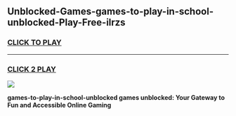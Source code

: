 
## Unblocked-Games-games-to-play-in-school-unblocked-Play-Free-ilrzs
<h3>
<a href="https://premium76.site?title=games-to-play-in-school-unblocked&ref=23A">CLICK TO PLAY</a></h3>
<hr>

<h3>
<a href="https://premium76.site?title=games-to-play-in-school-unblocked&ref=23A">CLICK 2 PLAY</a>
  
</h3>

<a href="https://premium76.site?title=games-to-play-in-school-unblocked&ref=23A"><img src="https://clearcache.store/games.png"></a>


**games-to-play-in-school-unblocked games unblocked: Your Gateway to Fun and Accessible Online Gaming**

